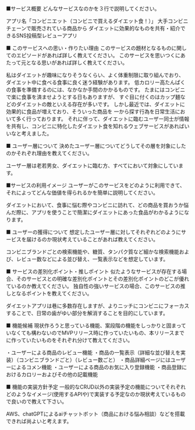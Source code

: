 ■サービス概要
どんなサービスなのかを３行で説明してください。

アプリ名「コンビニエット（コンビニで買えるダイエット食！）」
大手コンビニチェーンで販売されている商品から
ダイエットに効果的なものを共有・紹介できるSNS投稿型レビューアプリ



■ このサービスへの思い・作りたい理由
このサービスの題材となるものに関してのエピソードがあれば詳しく教えてください。
このサービスを思いつくにあたって元となる思いがあれば詳しく教えてください。

私はダイエットが趣味になりそうなくらい、よく体重制限に取り組んでおり、
ダイエット中に食べる食事に良く迷う経験があります。
低カロリー高たんぱくの食事を準備するのには、なかなか手間のかかるものです。
たまにはコンビニで楽に食事を済ませようとする日もありますが、
すぐ目に付くのはカップ麺などのダイエットの敵といえる存在が多いです。
しかし最近では、ダイエットに効果的に食品が増えており、そういった商品を
一から探す行為を日常生活において多く行っております。
それに伴って、ダイエットに臨むユーザー同士が情報を共有し、コンビニに特化したダイエット食を知れるウェブサービスがあればいいなと考えました。


■ ユーザー層について
決めたユーザー層についてどうしてその層を対象にしたのかそれぞれ理由を教えてください。

ユーザー層は老若男女、ダイエットに臨む方、すべてにおいて対象にしています。


■サービスの利用イメージ
ユーザーがこのサービスをどのように利用できて、それによってどんな価値を得られるかを簡単に説明してください。

ダイエットにおいて、食事に悩む際やコンビニに訪れて、どの商品を買おうか悩んだ際に、アプリを使うことで簡潔にダイエットにあった食品がわかるようになります。


■ ユーザーの獲得について
想定したユーザー層に対してそれぞれどのようにサービスを届けるのか現状考えていることがあれば教えてください。

コンビニブランドごとの検索機能や、糖質、タンパク質など細かな検索機能および、レビュー数などによる並び替え、一覧表示などを想定しています。


■ サービスの差別化ポイント・推しポイント
似たようなサービスが存在する場合、そのサービスとの明確な差別化ポイントとその差別化ポイントのどこが優れているのか教えてください。
独自性の強いサービスの場合、このサービスの推しとなるポイントを教えてください。

ダイエットアプリは巷に多数存在しますが、よりニッチにコンビニにフォーカスすることで、日常の歯がゆい部分を解消することを目的にしています。



■ 機能候補
現状作ろうと思っている機能、案段階の機能をしっかりと固まっていなくても構わないのでMVPリリース時に作っていたいもの、本リリースまでに作っていたいものをそれぞれ分けて教えてください。

・ユーザーによる商品のレビュー機能
・商品の一覧表示（詳細な並び替えを実装）（コンビニブランドごと）（レビュー数ごと）
・商品詳細ページにはユーザーによるコメン機能
・ユーザーによる商品のお気に入り登録機能
・商品登録におけるカロリーおよびその他の記載機能


■ 機能の実装方針予定
一般的なCRUD以外の実装予定の機能についてそれぞれどのようなイメージ(使用するAPIや)で実装する予定なのか現状考えているもので良いので教えて下さい。

AWS、chatGPTによるaiチャットボット（商品における悩み相談）などを搭載できれば尚よいと考えます。
